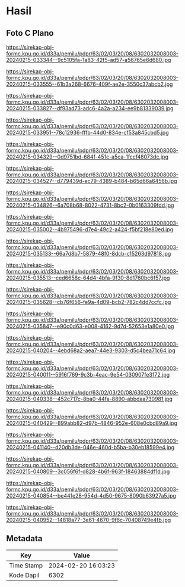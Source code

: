 # Hasil

## Foto C Plano

https://sirekap-obj-formc.kpu.go.id/d33a/pemilu/pdpr/63/02/03/20/08/6302032008003-20240215-033344--9c5105fa-1a83-42f5-ad57-a56765e6d680.jpg

https://sirekap-obj-formc.kpu.go.id/d33a/pemilu/pdpr/63/02/03/20/08/6302032008003-20240215-033555--61b3a268-6676-409f-ae2e-3550c37abcb2.jpg

https://sirekap-obj-formc.kpu.go.id/d33a/pemilu/pdpr/63/02/03/20/08/6302032008003-20240215-033827--df93ad73-adc6-4a2a-a234-ee9b81339039.jpg

https://sirekap-obj-formc.kpu.go.id/d33a/pemilu/pdpr/63/02/03/20/08/6302032008003-20240215-033951--78c12936-fffb-44d0-834e-cf53a845cbd5.jpg

https://sirekap-obj-formc.kpu.go.id/d33a/pemilu/pdpr/63/02/03/20/08/6302032008003-20240215-034329--0d9751bd-684f-451c-a5ca-1fccf48073dc.jpg

https://sirekap-obj-formc.kpu.go.id/d33a/pemilu/pdpr/63/02/03/20/08/6302032008003-20240215-034527--d779439d-ec79-4389-b484-b65d66a6456b.jpg

https://sirekap-obj-formc.kpu.go.id/d33a/pemilu/pdpr/63/02/03/20/08/6302032008003-20240215-034826--6a708b68-8022-4731-8bc2-0b0163309fdd.jpg

https://sirekap-obj-formc.kpu.go.id/d33a/pemilu/pdpr/63/02/03/20/08/6302032008003-20240215-035002--4b975496-d7e4-49c2-a424-f5bf218e80ed.jpg

https://sirekap-obj-formc.kpu.go.id/d33a/pemilu/pdpr/63/02/03/20/08/6302032008003-20240215-035133--66a7d8b7-5879-48f0-8dcb-c15263d97818.jpg

https://sirekap-obj-formc.kpu.go.id/d33a/pemilu/pdpr/63/02/03/20/08/6302032008003-20240215-035513--ced6658c-64d4-4bfa-9f30-8d1760bc6f57.jpg

https://sirekap-obj-formc.kpu.go.id/d33a/pemilu/pdpr/63/02/03/20/08/6302032008003-20240215-035628--cb76f656-fe9a-4d09-bcb2-782c4dd7ccfc.jpg

https://sirekap-obj-formc.kpu.go.id/d33a/pemilu/pdpr/63/02/03/20/08/6302032008003-20240215-035847--e90c0d63-e008-4162-9d7d-52653e1a80e0.jpg

https://sirekap-obj-formc.kpu.go.id/d33a/pemilu/pdpr/63/02/03/20/08/6302032008003-20240215-040204--4ebd68a2-aea7-44e3-9303-d5c4bea71c64.jpg

https://sirekap-obj-formc.kpu.go.id/d33a/pemilu/pdpr/63/02/03/20/08/6302032008003-20240215-040011--5916f769-9c3b-4eac-9e54-030907fe3172.jpg

https://sirekap-obj-formc.kpu.go.id/d33a/pemilu/pdpr/63/02/03/20/08/6302032008003-20240215-040338--452c717c-8ba0-44fa-8890-abbdaa730981.jpg

https://sirekap-obj-formc.kpu.go.id/d33a/pemilu/pdpr/63/02/03/20/08/6302032008003-20240215-040429--899abb82-d97b-4846-952e-608e0cbd89a9.jpg

https://sirekap-obj-formc.kpu.go.id/d33a/pemilu/pdpr/63/02/03/20/08/6302032008003-20240215-041140--d20db3de-046e-460d-b5ba-b30eb18599e4.jpg

https://sirekap-obj-formc.kpu.go.id/d33a/pemilu/pdpr/63/02/03/20/08/6302032008003-20240215-040809--3c056f6f-d828-4b6f-963f-18463884df1d.jpg

https://sirekap-obj-formc.kpu.go.id/d33a/pemilu/pdpr/63/02/03/20/08/6302032008003-20240215-040854--be441e28-954d-4d50-9675-8090b63927a5.jpg

https://sirekap-obj-formc.kpu.go.id/d33a/pemilu/pdpr/63/02/03/20/08/6302032008003-20240215-040952--14818a77-3e61-4670-9f6c-70408749e4fb.jpg


## Metadata

| Key        | Value               |
| ---------- | ------------------- |
| Time Stamp | 2024-02-20 16:03:23 |
| Kode Dapil | 6302                |



